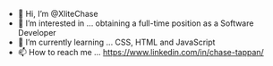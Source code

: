 - 👋 Hi, I’m @XliteChase
- 👀 I’m interested in ... obtaining a full-time position as a Software Developer
- 🌱 I’m currently learning ... CSS, HTML and JavaScript
- 📫 How to reach me ... https://www.linkedin.com/in/chase-tappan/

<!---
XliteChase/XliteChase is a ✨ special ✨ repository because its `README.md` (this file) appears on your GitHub profile.
You can click the Preview link to take a look at your changes.
--->
